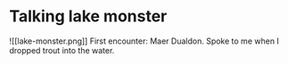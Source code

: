 # Talking lake monster
![[lake-monster.png]]
First encounter: Maer Dualdon. 
Spoke to me when I dropped trout into the water.